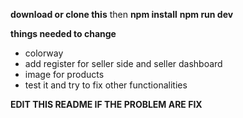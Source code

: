 **download or clone this**
then
**npm install**
**npm run dev**

**things needed to change**
- colorway
- add register for seller side and seller dashboard
- image for products
- test it and try to fix other functionalities

**EDIT THIS README IF THE PROBLEM ARE FIX**

